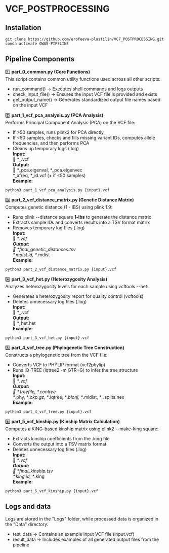 # VCF_POSTPROCESSING
## Installation
```
git clone https://github.com/erofeeva-plastilin/VCF_POSTPROCESSING.git
conda activate GWAS-PIPELINE
```
## Pipeline Components
1️⃣ **part_0_common.py (Core Functions)**                    
This script contains common utility functions used across all other scripts:                   
- run_command() → Executes shell commands and logs outputs                   
- check_input_file() → Ensures the input VCF file is provided and exists                   
- get_output_name() → Generates standardized output file names based on the input VCF                   

2️⃣ **part_1_vcf_pca_analysis.py (PCA Analysis)**                    
Performs Principal Component Analysis (PCA) on the VCF file:                   
- If >50 samples, runs plink2 for PCA directly                   
- If <50 samples, checks and fills missing variant IDs, computes allele frequencies, and then performs PCA                   
- Cleans up temporary logs (.log)                   
**Input:**                   
📄 *_.vcf                   
**Output:**                   
📄 *_pca.eigenval, *_pca.eigenvec                       
*_afreq, *_id.vcf (+ if <50 samples)                   
**Example:**                   
```
python3 part_1_vcf_pca_analysis.py {input}.vcf
```

3️⃣ **part_2_vcf_distance_matrix.py (Genetic Distance Matrix)**                    
Computes genetic distance (1 - IBS) using plink 1.9:                   
- Runs plink --distance square **1-ibs** to generate the distance matrix                   
- Extracts sample IDs and converts results into a TSV format matrix                   
- Removes temporary log files (.log)                   
**Input:**                   
📄 *_.vcf                   
**Output:**                   
📄 *_final_genetic_distances.tsv                   
*_.mdist.id, *_.mdist                   
**Example:**                   
```
python3 part_2_vcf_distance_matrix.py {input}.vcf
```

4️⃣ **part_3_vcf_het.py (Heterozygosity Analysis)**                   
Analyzes heterozygosity levels for each sample using vcftools --het:                   
- Generates a heterozygosity report for quality control (vcftools)                   
- Deletes unnecessary log files (.log)                   
**Input:**                   
📄 *_.vcf                   
**Output:**                   
📄 *_het.het                   
**Example:**                   
```
python3 part_3_vcf_het.py {input}.vcf
```

5️⃣ **part_4_vcf_tree.py (Phylogenetic Tree Construction)**                   
Constructs a phylogenetic tree from the VCF file:                   
- Converts VCF to PHYLIP format (vcf2phylip)                   
- Runs IQ-TREE (iqtree2 -m GTR+G) to infer the tree structure                   
**Input:**                   
📄 *_.vcf                   
**Output:**                   
📄 *.treefile, *.contree                   
*_.phy, *_.ckp.gz, *_.iqtree, *_.bionj,  *_.mldist, *_.splits.nex                    
**Example:**                   
```
python3 part_4_vcf_tree.py {input}.vcf
```

6️⃣ **part_5_vcf_kinship.py (Kinship Matrix Calculation)**                   
Computes a KING-based kinship matrix using plink2 --make-king square:                   

- Extracts kinship coefficients from the .king file
- Converts the output into a TSV matrix format
- Deletes unnecessary log files (.log)                   
**Input:**                   
📄 *_.vcf                   
**Output:**                   
📄 *_final_kinship.tsv                   
*_.king.id, *_.king                   
**Example:**                   
```
python3 part_5_vcf_kinship.py {input}.vcf
```
## Logs and data
Logs are stored in the "Logs" folder, while processed data is organized in the "Data" directory:
- test_data → Contains an example input VCF file (input.vcf)
- result_data → Includes examples of all generated output files from the pipeline
